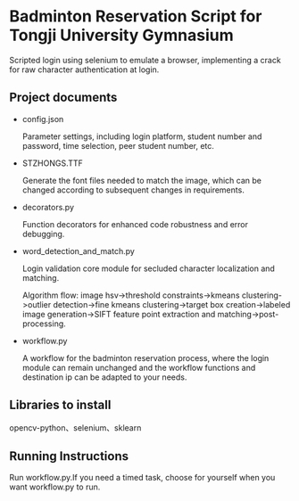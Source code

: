 # Badminton Reservation Script for Tongji University Gymnasium

Scripted login using selenium to emulate a browser, implementing a crack for raw character authentication at login.

## Project documents

* config.json

    Parameter settings, including login platform, student number and password, time selection, peer student number, etc.

* STZHONGS.TTF

    Generate the font files needed to match the image, which can be changed according to subsequent changes in requirements.

* decorators.py

    Function decorators for enhanced code robustness and error debugging.

* word_detection_and_match.py

    Login validation core module for secluded character localization and matching.

    Algorithm flow: image hsv->threshold constraints->kmeans clustering->outlier detection->fine kmeans clustering->target box creation->labeled image generation->SIFT feature point extraction and matching->post-processing.

* workflow.py

    A workflow for the badminton reservation process, where the login module can remain unchanged and the workflow functions and destination ip can be adapted to your needs.

## Libraries to install

opencv-python、selenium、sklearn

## Running Instructions

Run workflow.py.If you need a timed task, choose for yourself when you want workflow.py to run.
